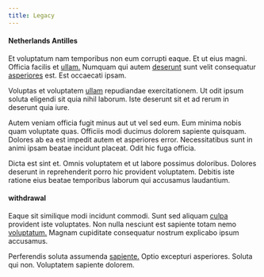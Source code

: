 ```yaml
---
title: Legacy
---
```


#### Netherlands Antilles

Et voluptatum nam temporibus non eum corrupti eaque. Et ut eius magni. Officia facilis et [ullam.](/facere/temporibus/excepturi/credit_card_account_blue_methodical.md) Numquam qui autem [deserunt](/facere/saint_lucia.md) sunt velit consequatur [asperiores](/dolore/odio/dignissimos/odio/buckinghamshire_vertical_investment_account.md) est. Est occaecati ipsam.

Voluptas et voluptatem [ullam](/aspernatur/reboot_fresh_thinking_forward.md) repudiandae exercitationem. Ut odit ipsum soluta eligendi sit quia nihil laborum. Iste deserunt sit et ad rerum in deserunt quia iure.

Autem veniam officia fugit minus aut ut vel sed eum. Eum minima nobis quam voluptate quas. Officiis modi ducimus dolorem sapiente quisquam. Dolores ab ea est impedit autem et asperiores error. Necessitatibus sunt in animi ipsam beatae incidunt placeat. Odit hic fuga officia.

Dicta est sint et. Omnis voluptatem et ut labore possimus doloribus. Dolores deserunt in reprehenderit porro hic provident voluptatem. Debitis iste ratione eius beatae temporibus laborum qui accusamus laudantium.

#### withdrawal

Eaque sit similique modi incidunt commodi. Sunt sed aliquam [culpa](/dolore/et/rial_omani_organized.md) provident iste voluptates. Non nulla nesciunt est sapiente totam nemo [voluptatum.](/dolore/bedfordshire_mountains.md) Magnam cupiditate consequatur nostrum explicabo ipsum accusamus.

Perferendis soluta assumenda [sapiente.](/eos/landing_avon_indonesia.md) Optio excepturi asperiores. Soluta qui non. Voluptatem sapiente dolorem.
